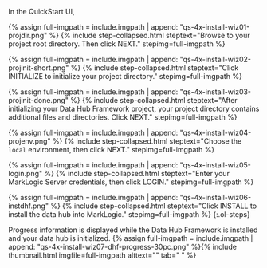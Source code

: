 In the QuickStart UI,


{% assign full-imgpath = include.imgpath | append: "qs-4x-install-wiz01-projdir.png" %}
{% include step-collapsed.html
   steptext="Browse to your project root directory. Then click <span class='inline-button'>NEXT</span>."
   stepimg=full-imgpath
%}


{% assign full-imgpath = include.imgpath | append: "qs-4x-install-wiz02-projinit-short.png" %}
{% include step-collapsed.html
   steptext="Click <span class='inline-button'>INITIALIZE</span> to initialize your project directory."
   stepimg=full-imgpath
%}


{% assign full-imgpath = include.imgpath | append: "qs-4x-install-wiz03-projinit-done.png" %}
{% include step-collapsed.html
   steptext="After initializing your Data Hub Framework project, your project directory contains additional files and directories. Click <span class='inline-button'>NEXT</span>."
   stepimg=full-imgpath
%}


{% assign full-imgpath = include.imgpath | append: "qs-4x-install-wiz04-projenv.png" %}
{% include step-collapsed.html
   steptext="Choose the <code>local</code> environment, then click <span class='inline-button'>NEXT</span>."
   stepimg=full-imgpath
%}


{% assign full-imgpath = include.imgpath | append: "qs-4x-install-wiz05-login.png" %}
{% include step-collapsed.html
   steptext="Enter your MarkLogic Server credentials, then click <span class='inline-button'>LOGIN</span>."
   stepimg=full-imgpath
%}


{% assign full-imgpath = include.imgpath | append: "qs-4x-install-wiz06-instdhf.png" %}
{% include step-collapsed.html
   steptext="Click <span class='inline-button'>INSTALL</span> to install the data hub into MarkLogic."
   stepimg=full-imgpath
%}
{:.ol-steps}


Progress information is displayed while the Data Hub Framework is installed and your data hub is initialized.
  {% assign full-imgpath = include.imgpath | append: "qs-4x-install-wiz07-dhf-progress-30pc.png" %}{% include thumbnail.html imgfile=full-imgpath alttext="" tab="  " %}
  